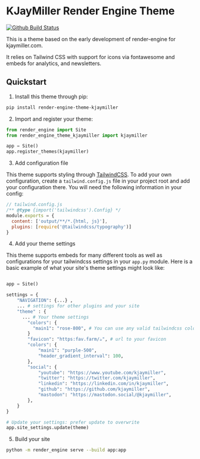 # KJayMiller Render Engine Theme

[![Github Build Status](https://img.shields.io/endpoint.svg?url=https%3A%2F%2Factions-badge.atrox.dev%2Fkjaymiller%2Frender_engine_theme_kjaymiller%2Fbadge%3Fref%3Dmain&style=flat-square)](https://actions-badge.atrox.dev/kjaymiller/render_engine_theme_kjaymiller/goto?ref=main)

This is a theme based on the early development of render-engine for kjaymiller.com.

It relies on Tailwind CSS with support for icons via fontawesome and embeds for analytics, and newsletters.

## Quickstart

1. Install this theme through pip:

```bash
pip install render-engine-theme-kjaymiller
```

2. Import and register your theme:

```python
from render_engine import Site
from render_engine_theme_kjaymiller import kjaymiller

app = Site()
app.register_themes(kjaymiller)
```

3. Add configuration file

This theme supports styling through [TailwindCSS](https://tailwindcss.com/). To add your own configuration, create a `tailwind.config.js` file in your project root and add your configuration there. You will need the following information in your config:

```js
// tailwind.config.js
/** @type {import('tailwindcss').Config} */
module.exports = {
  content: ['output/**/*.{html, js}'],
  plugins: [require('@tailwindcss/typography')]
}
```

4. Add your theme settings

This theme supports embeds for many different tools as well as configurations for your tailwindcss settings in your `app.py` module. Here is a basic example of what your site's theme settings might look like:

```python

app = Site()

settings = {
    "NAVIGATION": {...} ,
    ... # settings for other plugins and your site
    "theme" : {
      ... # Your theme settings
        "colors": {
          "main1": "rose-800", # You can use any valid tailwindcss color here
        }
        "favicon": "https:fav.farm/☕", # url to your favicon
        "colors": {
            "main1": "purple-500",
            "header_gradient_interval": 100,
        },
        "social": {
            "youtube": "https://www.youtube.com/kjaymiller",
            "twitter": "https://twitter.com/kjaymiller",
            "linkedin": "https://linkedin.com/in/kjaymiller",
            "github": "https://github.com/kjaymiller",
            "mastodon": "https://mastodon.social/@kjaymiller",
        },
    }
}

# Update your settings: prefer update to overwrite
app.site_settings.update(theme)

```

5. Build your site
```bash
python -m render_engine serve --build app:app
```